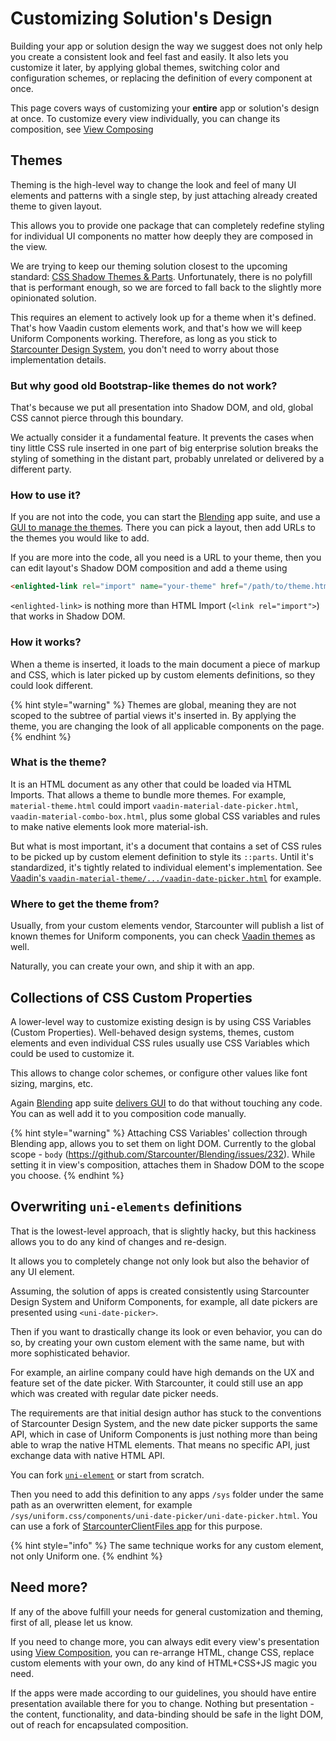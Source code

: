 # Customizing Solution's Design


Building your app or solution design the way we suggest does not only help you create a consistent look and feel fast and easily. It also lets you customize it later, by applying global themes, switching color and configuration schemes, or replacing the definition of every component at once.

This page covers ways of customizing your **entire** app or solution's design at once. To customize every view individually, you can change its composition, see [View Composing](view-composing.md)


## Themes

Theming is the high-level way to change the look and feel of many UI elements and patterns with a single step, by just attaching already created theme to given layout.

This allows you to provide one package that can completely redefine styling for individual UI components no matter how deeply they are composed in the view.

We are trying to keep our theming solution closest to the upcoming standard: [CSS Shadow Themes & Parts](https://meowni.ca/posts/part-theme-explainer/). Unfortunately, there is no polyfill that is performant enough, so we are forced to fall back to the slightly more opinionated solution.

This requires an element to actively look up for a theme when it's defined. That's how Vaadin custom elements work, and that's how we will keep Uniform Components working. Therefore, as long as you stick to [Starcounter Design System](starcounter-design-system.md), you don't need to worry about those implementation details.

### But why good old Bootstrap-like themes do not work?

That's because we put all presentation into Shadow DOM, and old, global CSS cannot pierce through this boundary.

We actually consider it a fundamental feature. It prevents the cases when tiny little CSS rule inserted in one part of big enterprise solution breaks the styling of something in the distant part, probably unrelated or delivered by a different party.

### How to use it?

If you are not into the code, you can start the [Blending](https://github.com/Starcounter/Blending) app suite, and use a [GUI to manage the themes](https://github.com/Starcounter/Blending/blob/master/docs/gui.md). There you can pick a layout, then add URLs to the themes you would like to add.

If you are more into the code, all you need is a URL to your theme, then you can edit layout's Shadow DOM composition and add a theme using
```html
<enlighted-link rel="import" name="your-theme" href="/path/to/theme.html"></enlighted-link>
```
`<enlighted-link>` is nothing more than HTML Import (`<link rel="import">`) that works in Shadow DOM.

### How it works?

When a theme is inserted, it loads to the main document a piece of markup and CSS, which is later picked up by custom elements definitions, so they could look different.


{% hint style="warning" %} Themes are global, meaning they are not scoped to the subtree of partial views it's inserted in. By applying the theme, you are changing the look of all applicable components on the page.{% endhint %}

### What is the theme?

It is an HTML document as any other that could be loaded via HTML Imports. That allows a theme to bundle more themes. For example, `material-theme.html` could import `vaadin-material-date-picker.html`, `vaadin-material-combo-box.html`, plus some global CSS variables and rules to make native elements look more material-ish.

But what is most important, it's a document that contains a set of CSS rules to be picked up by custom element definition to style its `::parts`. Until it's standardized, it's tightly related to individual element's implementation. See [Vaadin's `vaadin-material-theme/.../vaadin-date-picker.html`]( https://github.com/vaadin/vaadin-material-theme/blob/master/vaadin-date-picker.html) for example.

### Where to get the theme from?

Usually, from your custom elements vendor, Starcounter will publish a list of known themes for Uniform components, you can check [Vaadin themes](https://vaadin.com/themes) as well.

Naturally, you can create your own, and ship it with an app.


## Collections of CSS Custom Properties

A lower-level way to customize existing design is by using CSS Variables (Custom Properties). Well-behaved design systems, themes, custom elements and even individual CSS rules usually use CSS Variables which could be used to customize it.

This allows to change color schemes, or configure other values like font sizing, margins, etc.

Again [Blending](https://github.com/Starcounter/Blending) app suite [delivers GUI](https://github.com/Starcounter/Blending/blob/master/docs/gui.md#css-variables-manager) to do that without touching any code. You can as well add it to you composition code manually.

{% hint style="warning" %} Attaching CSS Variables' collection through Blending app, allows you to set them on light DOM. Currently to the global scope - `body` (https://github.com/Starcounter/Blending/issues/232). While setting it in view's composition, attaches them in Shadow DOM to the scope you choose. {% endhint %}

## Overwriting `uni-elements` definitions

That is the lowest-level approach, that is slightly hacky, but this hackiness allows you to do any kind of changes and re-design.

It allows you to completely change not only look but also the behavior of any UI element.

Assuming, the solution of apps is created consistently using Starcounter Design System and Uniform Components, for example, all date pickers are presented using `<uni-date-picker>`.

Then if you want to drastically change its look or even behavior, you can do so, by creating your own custom element with the same name, but with more sophisticated behavior.

For example, an airline company could have high demands on the UX and feature set of the date picker. With Starcounter, it could still use an app which was created with regular date picker needs.

The requirements are that initial design author has stuck to the conventions of Starcounter Design System, and the new date picker supports the same API, which in case of Uniform Components is just nothing more than being able to wrap the native HTML elements. That means no specific API, just exchange data with native HTML API.

You can fork [`uni-element`](https://github.com/Starcounter/uniform.css/tree/master/components) or start from scratch.

Then you need to add this definition to any apps `/sys` folder under the same path as an overwritten element, for example `/sys/uniform.css/components/uni-date-picker/uni-date-picker.html`. You can use a fork of  [StarcounterClientFiles app](https://github.com/Starcounter/StarcounterClientFiles/) for this purpose.


{% hint style="info" %} The same technique works for any custom element, not only Uniform one. {% endhint %}

## Need more?

If any of the above fulfill your needs for general customization and theming, first of all, please let us know.

If you need to change more, you can always edit every view's presentation using [View Composition](view-composition.md), you can re-arrange HTML, change CSS, replace custom elements with your own, do any kind of HTML+CSS+JS magic you need.

If the apps were made according to our guidelines, you should have entire presentation available there for you to change. Nothing but presentation - the content, functionality, and data-binding should be safe in the light DOM, out of reach for encapsulated composition.

